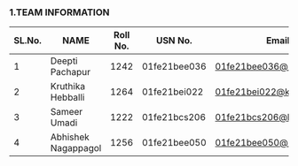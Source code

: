 ### 1.TEAM INFORMATION
| SL.No. | NAME | Roll No. | USN No. | Email | Contact |
|--------|------|----------|---------|-------|---------|
|1| Deepti Pachapur | 1242 | 01fe21bee036 | 01fe21bee036@kletech.ac.in | 9380208850 |
|2| Kruthika Hebballi | 1264 | 01fe21bei022 | 01fe21bei022@kletech.ac.in | 6363154562 |
|3| Sameer Umadi | 1222 | 01fe21bcs206 | 01fe21bcs206@kletech.ac.in | 6363731583 |
|4| Abhishek Nagappagol | 1256 | 01fe21bee050 | 01fe21bee050@kletech.ac.in | 8296615667 |

